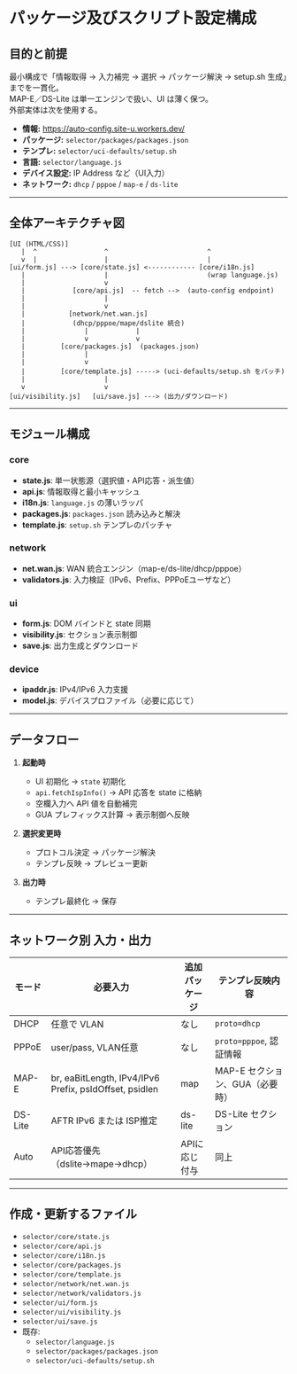 # パッケージ及びスクリプト設定構成

## 目的と前提
最小構成で「情報取得 → 入力補完 → 選択 → パッケージ解決 → setup.sh 生成」までを一貫化。  
MAP-E／DS-Lite は単一エンジンで扱い、UI は薄く保つ。  
外部実体は次を使用する。

- **情報:** https://auto-config.site-u.workers.dev/
- **パッケージ:** `selector/packages/packages.json`
- **テンプレ:** `selector/uci-defaults/setup.sh`
- **言語:** `selector/language.js`
- **デバイス設定:** IP Address など（UI入力）
- **ネットワーク:** `dhcp` / `pppoe` / `map-e` / `ds-lite`

---

## 全体アーキテクチャ図
```
[UI (HTML/CSS)]
   |  ^                 ^                         ^
   v  |                 |                         |
[ui/form.js] ---> [core/state.js] <------------ [core/i18n.js]
   |                    |                         (wrap language.js)
   |                    v
   |            [core/api.js]  -- fetch -->  (auto-config endpoint)
   |                    |
   |                    v
   |           [network/net.wan.js]
   |            (dhcp/pppoe/mape/dslite 統合)
   |               |            |
   |               v            v
   |         [core/packages.js]  (packages.json)
   |               |
   |               v
   |         [core/template.js] -----> (uci-defaults/setup.sh をパッチ)
   |                    |
   v                    v
[ui/visibility.js]   [ui/save.js] ---> (出力/ダウンロード)
```


---

## モジュール構成

### core
- **state.js**: 単一状態源（選択値・API応答・派生値）
- **api.js**: 情報取得と最小キャッシュ
- **i18n.js**: `language.js` の薄いラッパ
- **packages.js**: `packages.json` 読み込みと解決
- **template.js**: `setup.sh` テンプレのパッチャ

### network
- **net.wan.js**: WAN 統合エンジン（map-e/ds-lite/dhcp/pppoe）
- **validators.js**: 入力検証（IPv6、Prefix、PPPoEユーザなど）

### ui
- **form.js**: DOM バインドと state 同期
- **visibility.js**: セクション表示制御
- **save.js**: 出力生成とダウンロード

### device
- **ipaddr.js**: IPv4/IPv6 入力支援
- **model.js**: デバイスプロファイル（必要に応じて）

---

## データフロー

1. **起動時**
   - UI 初期化 → `state` 初期化
   - `api.fetchIspInfo()` → API 応答を state に格納
   - 空欄入力へ API 値を自動補完
   - GUA プレフィックス計算 → 表示制御へ反映

2. **選択変更時**
   - プロトコル決定 → パッケージ解決
   - テンプレ反映 → プレビュー更新

3. **出力時**
   - テンプレ最終化 → 保存

---

## ネットワーク別 入力・出力

| モード    | 必要入力 | 追加パッケージ | テンプレ反映内容 |
|-----------|----------|---------------|------------------|
| DHCP      | 任意で VLAN | なし          | `proto=dhcp`     |
| PPPoE     | user/pass, VLAN任意 | なし | `proto=pppoe`, 認証情報 |
| MAP-E     | br, eaBitLength, IPv4/IPv6 Prefix, psIdOffset, psidlen | map | MAP-E セクション、GUA（必要時） |
| DS-Lite   | AFTR IPv6 または ISP推定 | ds-lite | DS-Lite セクション |
| Auto      | API応答優先（dslite→mape→dhcp） | APIに応じ付与 | 同上 |

---

## 作成・更新するファイル

- `selector/core/state.js`
- `selector/core/api.js`
- `selector/core/i18n.js`
- `selector/core/packages.js`
- `selector/core/template.js`
- `selector/network/net.wan.js`
- `selector/network/validators.js`
- `selector/ui/form.js`
- `selector/ui/visibility.js`
- `selector/ui/save.js`
- 既存:
  - `selector/language.js`
  - `selector/packages/packages.json`
  - `selector/uci-defaults/setup.sh`
